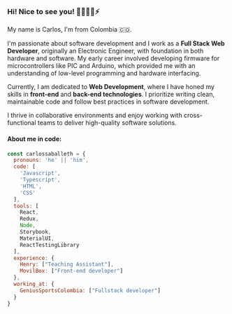### Hi! Nice to see you! 🧑🏽‍💻😎⚡

My name is Carlos, I'm from Colombia 🇨🇴. 

I'm passionate about software development and I work as a <b>Full Stack Web Developer</b>, originally an Electronic Engineer, with foundation in both hardware and software. 
My early career involved developing firmware for microcontrollers like PIC and Arduino, which provided me with an understanding of low-level programming and hardware interfacing.

Currently, I am dedicated to <b>Web Development</b>, where I have honed my skills in <b>front-end</b> and <b>back-end technologies</b>.
I prioritize writing clean, maintainable code and follow best practices in software development.

I thrive in collaborative environments and enjoy working with cross-functional teams to deliver high-quality software solutions.

#### About me in code:
```js
const carlossaballeth = {
  pronouns: 'he' || 'him',
  code: [
    'Javascript',
    'Typescript',
    'HTML',
    'CSS'
  ],
  tools: [
    React,
    Redux,
    Node,
    Storybook,
    MaterialUI,
    ReactTestingLibrary
  ],
  experience: {
    Henry: ["Teaching Assistant"],
    MovilBox: ["Front-end developer"]
  },
  working_at: { 
    GeniusSportsColombia: ["Fullstack developer"]
  }
}
```
